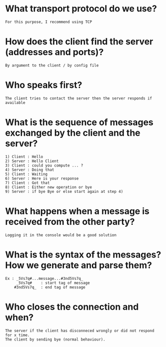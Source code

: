 # What transport protocol do we use?
    For this purpose, I recommend using TCP
# How does the client find the server (addresses and ports)?
    By argument to the client / by config file
# Who speaks first?
    The client tries to contact the server then the server responds if available
# What is the sequence of messages exchanged by the client and the server?
    1) Client : Hello
    2) Server : Hello Client
    3) Client : could you compute ... ?
    4) Server : Doing that
    5) Client : Waiting
    6) Server : Here is your response
    7) Client : Got that
    8) Client : Either new operation or bye
    9) Server : if bye Bye or else start again at step 4) 
# What happens when a message is received from the other party?
    Logging it in the console would be a good solution
# What is the syntax of the messages? How we generate and parse them?
    Ex : _5Vs7q#...message...#3nd5Vs7q_
         _5Vs7q#    : start tag of message
        #3nd5Vs7q_  : end tag of message 
# Who closes the connection and when?
    The server if the client has disconneced wrongly or did not respond for x time.
    The client by sending bye (normal behaviour).
    

